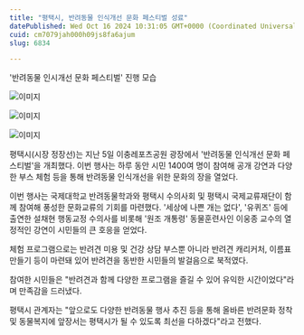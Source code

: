 ```yaml
---
title: "평택시, 반려동물 인식개선 문화 페스티벌 성료"
datePublished: Wed Oct 16 2024 10:31:05 GMT+0000 (Coordinated Universal Time)
cuid: cm7079jah000h09js8fa6ajum
slug: 6834

---
```



'반려동물 인시개선 문화 페스티벌' 진행 모습

![이미지](https://cdn.hashnode.com/res/hashnode/image/upload/v1739261282623/af4ee14c-6c1f-430c-873f-31fdbda1dbd6.jpeg)

![이미지](https://cdn.hashnode.com/res/hashnode/image/upload/v1739261284674/44aec3f2-b029-4df4-bf87-03d74d239b78.jpeg)

![이미지](https://cdn.hashnode.com/res/hashnode/image/upload/v1739261286808/3093f67b-0554-4220-abbb-357d350afa09.jpeg)

평택시(시장 정장선)는 지난 5일 이충레포츠공원 광장에서 '반려동물 인식개선 문화 페스티벌'을 개최했다. 이번 행사는 하루 동안 시민 1400여 명이 참여해 공개 강연과 다양한 부스 체험 등을 통해 반려동물 인식개선을 위한 문화의 장을 열었다.

이번 행사는 국제대학교 반려동물학과와 평택시 수의사회 및 평택시 국제교류재단이 함께 참여해 풍성한 문화교류의 기회를 마련했다. '세상에 나쁜 개는 없다', '유퀴즈' 등에 출연한 설채현 행동교정 수의사를 비롯해 '원조 개통령' 동물훈련사인 이웅종 교수의 열정적인 강연이 시민들의 큰 호응을 얻었다.

체험 프로그램으로는 반려견 미용 및 건강 상담 부스뿐 아니라 반려견 캐리커처, 이름표 만들기 등이 마련돼 있어 반려견을 동반한 시민들의 발걸음으로 북적였다.

참여한 시민들은 "반려견과 함께 다양한 프로그램을 즐길 수 있어 유익한 시간이었다"라며 만족감을 드러냈다.

평택시 관계자는 "앞으로도 다양한 반려동물 행사 추진 등을 통해 올바른 반려문화 정착 및 동물복지에 앞장서는 평택시가 될 수 있도록 최선을 다하겠다"라고 전했다.